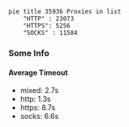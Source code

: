 
```mermaid
pie title 35936 Proxies in list
    "HTTP" : 23073
    "HTTPS": 5256
    "SOCKS" : 11584
```

### Some Info
#### Average Timeout

- mixed: 2.7s
- http: 1.3s
- https: 8.7s
- socks: 6.6s